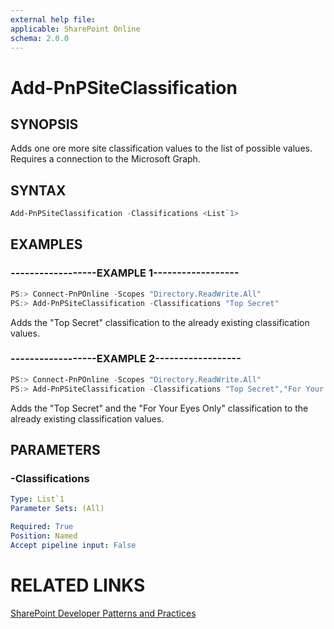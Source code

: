```yaml
---
external help file:
applicable: SharePoint Online
schema: 2.0.0
---
```

# Add-PnPSiteClassification

## SYNOPSIS
Adds one ore more site classification values to the list of possible values. Requires a connection to the Microsoft Graph.

## SYNTAX 

```powershell
Add-PnPSiteClassification -Classifications <List`1>
```

## EXAMPLES

### ------------------EXAMPLE 1------------------
```powershell
PS:> Connect-PnPOnline -Scopes "Directory.ReadWrite.All"
PS:> Add-PnPSiteClassification -Classifications "Top Secret"
```

Adds the "Top Secret" classification to the already existing classification values.

### ------------------EXAMPLE 2------------------
```powershell
PS:> Connect-PnPOnline -Scopes "Directory.ReadWrite.All"
PS:> Add-PnPSiteClassification -Classifications "Top Secret","For Your Eyes Only"
```

Adds the "Top Secret" and the "For Your Eyes Only" classification to the already existing classification values.

## PARAMETERS

### -Classifications


```yaml
Type: List`1
Parameter Sets: (All)

Required: True
Position: Named
Accept pipeline input: False
```

# RELATED LINKS

[SharePoint Developer Patterns and Practices](http://aka.ms/sppnp)